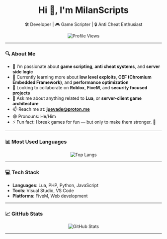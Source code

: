 <h1 align="center">Hi 👋, I'm MilanScripts</h1>
<p align="center">
  🛠️ Developer | 🎮 Game Scripter | 🔒 Anti Cheat Enthusiast  
</p>

<p align="center">
  <img src="https://visitor-badge.laobi.icu/badge?page_id=MilanScripts.MilanScripts" alt="Profile Views" />
</p>

---

### 🔍 About Me

- 👀 I’m passionate about **game scripting**, **anti cheat systems**, and **server side logic**
- 🌱 Currently learning more about **low level exploits**, **CEF (Chromium Embedded Framework)**, and **performance optimization**
- 💼 Looking to collaborate on **Roblox**, **FiveM**, and **security focused projects**
- 💬 Ask me about anything related to **Lua**, or **server-client game architecture**
- 📫 Reach me at: **[juevade@proton.me](mailto:juevade@proton.me)**
- 😄 Pronouns: He/Him
- ⚡ Fun fact: I break games for fun — but only to make them stronger. 💪

---

### 📊 Most Used Languages

<p align="center">
  <img src="https://github-readme-stats.vercel.app/api/top-langs/?username=MilanScripts&layout=compact&langs_count=8&theme=tokyonight" alt="Top Langs"/>
</p>

---

### 💻 Tech Stack

- **Languages**: Lua, PHP, Python, JavaScript
- **Tools**: Visual Studio, VS Code
- **Platforms**: FiveM, Web development

---

### 📈 GitHub Stats

<p align="center">
  <img src="https://github-readme-stats.vercel.app/api?username=MilanScripts&show_icons=true&theme=tokyonight" alt="GitHub Stats"/>
</p>

---

<!---
MilanScripts/MilanScripts is a ✨ special ✨ repository because its `README.md` (this file) appears on your GitHub profile.
You can click the Preview link to take a look at your changes.
--->
